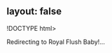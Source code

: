 layout: false
---
!DOCTYPE html>
<html>
	<head>
		<title>Redirecting to Royal Flush Baby!</title>
  		<link rel="canonical" href="http://improve.dk/royal-flush-baby/"/>
		<meta http-equiv="content-type" content="text/html; charset=utf-8" />
		<meta http-equiv="refresh" content="0;url=http://improve.dk/royal-flush-baby/" />
	</head>
	<body>
		Redirecting to Royal Flush Baby!...
	</body>
</html>